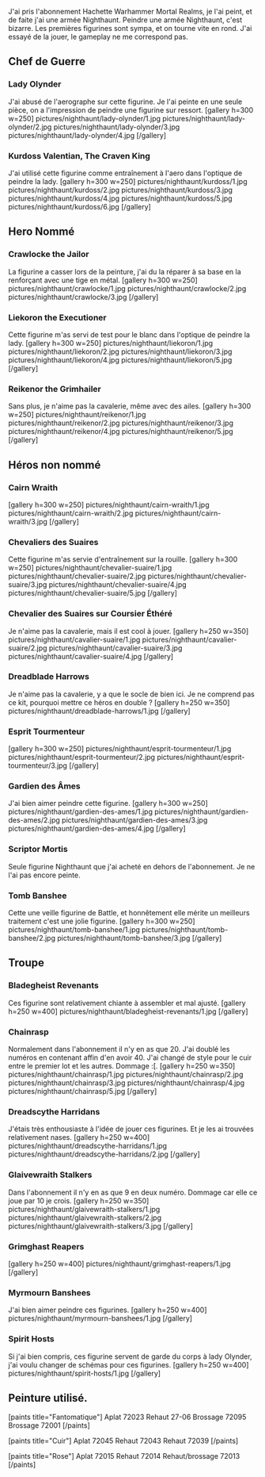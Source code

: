 J'ai pris l'abonnement Hachette Warhammer Mortal Realms, je l'ai peint, et de faite j'ai une armée Nighthaunt.
Peindre une armée Nighthaunt, c'est bizarre. 
Les premières figurines sont sympa, et on tourne vite en rond.
J'ai essayé de la jouer, le gameplay ne me correspond pas.

## Chef de Guerre
### Lady Olynder
J'ai abusé de l'aerographe sur cette figurine. 
Je l'ai peinte en une seule pièce, on a l'impression de peindre une figurine sur ressort.
[gallery h=300 w=250]
pictures/nighthaunt/lady-olynder/1.jpg
pictures/nighthaunt/lady-olynder/2.jpg
pictures/nighthaunt/lady-olynder/3.jpg
pictures/nighthaunt/lady-olynder/4.jpg
[/gallery]

### Kurdoss Valentian, The Craven King
J'ai utilisé cette figurine comme entraînement à l'aero dans l'optique de peindre la lady.
[gallery h=300 w=250]
pictures/nighthaunt/kurdoss/1.jpg
pictures/nighthaunt/kurdoss/2.jpg
pictures/nighthaunt/kurdoss/3.jpg
pictures/nighthaunt/kurdoss/4.jpg
pictures/nighthaunt/kurdoss/5.jpg
pictures/nighthaunt/kurdoss/6.jpg
[/gallery]

## Hero Nommé
### Crawlocke the Jailor
La figurine a casser lors de la peinture, j'ai du la réparer à sa base en la renforçant avec une tige en métal.
[gallery h=300 w=250]
pictures/nighthaunt/crawlocke/1.jpg
pictures/nighthaunt/crawlocke/2.jpg
pictures/nighthaunt/crawlocke/3.jpg
[/gallery]

### Liekoron the Executioner
Cette figurine m'as servi de test pour le blanc dans l'optique de peindre la lady.
[gallery h=300 w=250]
pictures/nighthaunt/liekoron/1.jpg
pictures/nighthaunt/liekoron/2.jpg
pictures/nighthaunt/liekoron/3.jpg
pictures/nighthaunt/liekoron/4.jpg
pictures/nighthaunt/liekoron/5.jpg
[/gallery]

### Reikenor the Grimhailer
Sans plus, je n'aime pas la cavalerie, même avec des ailes.
[gallery h=300 w=250]
pictures/nighthaunt/reikenor/1.jpg
pictures/nighthaunt/reikenor/2.jpg
pictures/nighthaunt/reikenor/3.jpg
pictures/nighthaunt/reikenor/4.jpg
pictures/nighthaunt/reikenor/5.jpg
[/gallery]

## Héros non nommé
### Cairn Wraith
[gallery h=300 w=250]
pictures/nighthaunt/cairn-wraith/1.jpg
pictures/nighthaunt/cairn-wraith/2.jpg
pictures/nighthaunt/cairn-wraith/3.jpg
[/gallery]

### Chevaliers des Suaires
Cette figurine m'as servie d'entraînement sur la rouille.
[gallery h=300 w=250]
pictures/nighthaunt/chevalier-suaire/1.jpg
pictures/nighthaunt/chevalier-suaire/2.jpg
pictures/nighthaunt/chevalier-suaire/3.jpg
pictures/nighthaunt/chevalier-suaire/4.jpg
pictures/nighthaunt/chevalier-suaire/5.jpg
[/gallery]

### Chevalier des Suaires sur Coursier Éthéré
Je n'aime pas la cavalerie, mais il est cool à jouer.
[gallery h=250 w=350]
pictures/nighthaunt/cavalier-suaire/1.jpg
pictures/nighthaunt/cavalier-suaire/2.jpg
pictures/nighthaunt/cavalier-suaire/3.jpg
pictures/nighthaunt/cavalier-suaire/4.jpg
[/gallery]

### Dreadblade Harrows
Je n'aime pas la cavalerie, y a que le socle de bien ici. 
Je ne comprend pas ce kit, pourquoi mettre ce héros en double ?
[gallery h=250 w=350]
pictures/nighthaunt/dreadblade-harrows/1.jpg
[/gallery]

### Esprit Tourmenteur
[gallery h=300 w=250]
pictures/nighthaunt/esprit-tourmenteur/1.jpg
pictures/nighthaunt/esprit-tourmenteur/2.jpg
pictures/nighthaunt/esprit-tourmenteur/3.jpg
[/gallery]

### Gardien des Âmes
J'ai bien aimer peindre cette figurine.
[gallery h=300 w=250]
pictures/nighthaunt/gardien-des-ames/1.jpg
pictures/nighthaunt/gardien-des-ames/2.jpg
pictures/nighthaunt/gardien-des-ames/3.jpg
pictures/nighthaunt/gardien-des-ames/4.jpg
[/gallery]



### Scriptor Mortis
Seule figurine Nighthaunt que j'ai acheté en dehors de l'abonnement.
Je ne l'ai pas encore peinte.

### Tomb Banshee
Cette une veille figurine de Battle, et honnêtement elle mérite un meilleurs traitement c'est une jolie figurine.
[gallery h=300 w=250]
pictures/nighthaunt/tomb-banshee/1.jpg
pictures/nighthaunt/tomb-banshee/2.jpg
pictures/nighthaunt/tomb-banshee/3.jpg
[/gallery]

## Troupe
### Bladegheist Revenants
Ces figurine sont relativement chiante à assembler et mal ajusté.
[gallery h=250 w=400]
pictures/nighthaunt/bladegheist-revenants/1.jpg
[/gallery]

### Chainrasp
Normalement dans l'abonnement il n'y en as que 20. J'ai doublé les numéros en contenant affin d'en avoir 40.
J'ai changé de style pour le cuir entre le premier lot et les autres. Dommage :[.
[gallery h=250 w=350]
pictures/nighthaunt/chainrasp/1.jpg
pictures/nighthaunt/chainrasp/2.jpg
pictures/nighthaunt/chainrasp/3.jpg
pictures/nighthaunt/chainrasp/4.jpg
pictures/nighthaunt/chainrasp/5.jpg
[/gallery]

### Dreadscythe Harridans
J'étais très enthousiaste à l'idée de jouer ces figurines. 
Et je les ai trouvées relativement nases.
[gallery h=250 w=400]
pictures/nighthaunt/dreadscythe-harridans/1.jpg
pictures/nighthaunt/dreadscythe-harridans/2.jpg
[/gallery]

### Glaivewraith Stalkers
Dans l'abonnement il n'y en as que 9 en deux numéro. 
Dommage car elle ce joue par 10 je crois.
[gallery h=250 w=350]
pictures/nighthaunt/glaivewraith-stalkers/1.jpg
pictures/nighthaunt/glaivewraith-stalkers/2.jpg
pictures/nighthaunt/glaivewraith-stalkers/3.jpg
[/gallery]

### Grimghast Reapers
[gallery h=250 w=400]
pictures/nighthaunt/grimghast-reapers/1.jpg
[/gallery]

### Myrmourn Banshees
J'ai bien aimer peindre ces figurines.
[gallery h=250 w=400]
pictures/nighthaunt/myrmourn-banshees/1.jpg
[/gallery]

### Spirit Hosts
Si j'ai bien compris, ces figurine servent de garde du corps à lady Olynder, j'ai voulu changer de schémas pour ces figurines.
[gallery h=250 w=400]
pictures/nighthaunt/spirit-hosts/1.jpg
[/gallery]

## Peinture utilisé. 

[paints title="Fantomatique"]
Aplat	72023
Rehaut	27-06
Brossage	72095
Brossage	72001
[/paints]

[paints title="Cuir"]
Aplat	72045
Rehaut	72043
Rehaut	72039
[/paints]

[paints title="Rose"]
Aplat	72015
Rehaut	72014
Rehaut/brossage	72013
[/paints]
